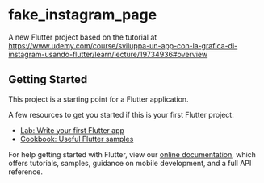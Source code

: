 # fake_instagram_page

A new Flutter project based on the tutorial at https://www.udemy.com/course/sviluppa-un-app-con-la-grafica-di-instagram-usando-flutter/learn/lecture/19734936#overview

## Getting Started

This project is a starting point for a Flutter application.

A few resources to get you started if this is your first Flutter project:

- [Lab: Write your first Flutter app](https://flutter.dev/docs/get-started/codelab)
- [Cookbook: Useful Flutter samples](https://flutter.dev/docs/cookbook)

For help getting started with Flutter, view our
[online documentation](https://flutter.dev/docs), which offers tutorials,
samples, guidance on mobile development, and a full API reference.
